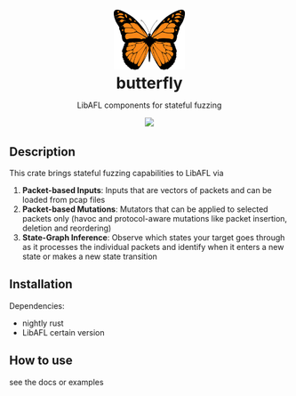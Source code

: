 <h1 align="center" style="border-bottom: none; margin-bottom: 0">
    <br/>
    <!-- href to docs.rs/butterfly -->
    <img src="./logo.png" width="128" height="auto">
    <br/>
    butterfly
    <br/>
</h1>
<p align="center">
    LibAFL components for stateful fuzzing
</p>
<div align="center">
    <!--
    badges:
        shields.io
            crates.io version
            (crates.io downloads)
            docs.rs quick link
            crates.io license
    -->
    <a href="TODO" target="_blank">
        <img src="https://img.shields.io/static/v1?label=docs&message=online&color=success">
    </a>
</div>

## Description
This crate brings stateful fuzzing capabilities to LibAFL via
1. __Packet-based Inputs__: Inputs that are vectors of packets and can be loaded from pcap files
2. __Packet-based Mutations__: Mutators that can be applied to selected packets only (havoc and protocol-aware mutations like packet insertion, deletion and reordering)
3. __State-Graph Inference__: Observe which states your target goes through as it processes the individual packets and identify when it enters a new state or makes a new state transition

## Installation
Dependencies:
- nightly rust
- LibAFL certain version

## How to use
see the docs or examples
